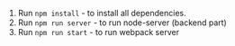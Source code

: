 1. Run `npm install` - to install all dependencies.
2. Run `npm run server` - to run node-server (backend part)
3. Run `npm run start` - to run webpack server
